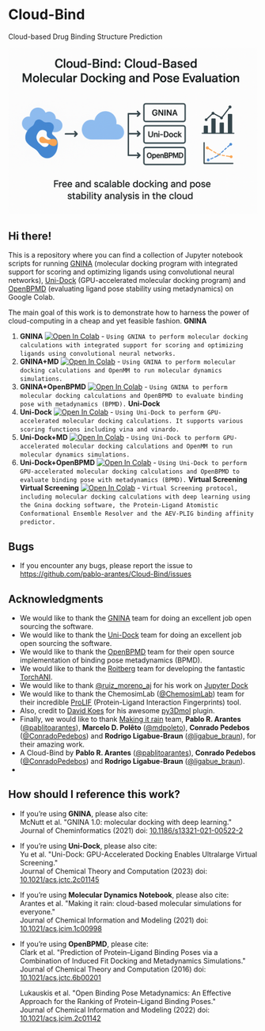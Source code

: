 # Cloud-Bind
Cloud-based Drug Binding Structure Prediction

![](https://github.com/pablo-arantes/Cloud-Bind/blob/main/Cloud-Bind.png)

## Hi there!

This is a repository where you can find a collection of Jupyter notebook scripts for running [GNINA](https://github.com/gnina/gnina) (molecular docking program with integrated support for scoring and optimizing ligands using convolutional neural networks),  [Uni-Dock](https://github.com/dptech-corp/Uni-Dock) (GPU-accelerated molecular docking program) and [OpenBPMD](https://github.com/Gervasiolab/OpenBPMD) (evaluating ligand pose stability using metadynamics) on Google Colab.

The main goal of this work is to demonstrate how to harness the power of cloud-computing in a cheap and yet feasible fashion.
**GNINA**
1. **GNINA** [![Open In Colab](https://colab.research.google.com/assets/colab-badge.svg)](https://colab.research.google.com/github/pablo-arantes/Cloud-Bind/blob/main/GNINA.ipynb)  - `Using GNINA to perform molecular docking calculations with integrated support for scoring and optimizing ligands using convolutional neural networks. `
2. **GNINA+MD** [![Open In Colab](https://colab.research.google.com/assets/colab-badge.svg)](https://colab.research.google.com/github/pablo-arantes/Cloud-Bind/blob/main/GNINA%2BMD.ipynb)  - `Using GNINA to perform molecular docking calculations and OpenMM to run molecular dynamics simulations.`
3. **GNINA+OpenBPMD** [![Open In Colab](https://colab.research.google.com/assets/colab-badge.svg)](https://colab.research.google.com/github/pablo-arantes/Cloud-Bind/blob/main/GNINA%2BOpenBPMD.ipynb)  - `Using GNINA to perform molecular docking calculations and OpenBPMD to evaluate binding pose with metadynamics (BPMD).`
**Uni-Dock**
4. **Uni-Dock** [![Open In Colab](https://colab.research.google.com/assets/colab-badge.svg)](https://colab.research.google.com/github/pablo-arantes/Cloud-Bind/blob/main/Uni_Dock.ipynb)  - `Using Uni-Dock to perform GPU-accelerated molecular docking calculations. It supports various scoring functions including vina and vinardo. `
5. **Uni-Dock+MD** [![Open In Colab](https://colab.research.google.com/assets/colab-badge.svg)](https://colab.research.google.com/github/pablo-arantes/Cloud-Bind/blob/main/Uni_Dock%2BMD.ipynb)  - `Using Uni-Dock to perform GPU-accelerated molecular docking calculations and OpenMM to run molecular dynamics simulations.`
6. **Uni-Dock+OpenBPMD** [![Open In Colab](https://colab.research.google.com/assets/colab-badge.svg)](https://colab.research.google.com/github/pablo-arantes/Cloud-Bind/blob/main/Uni_Dock%2BOpenBPMD.ipynb)  - `Using Uni-Dock to perform GPU-accelerated molecular docking calculations and OpenBPMD to evaluate binding pose with metadynamics (BPMD).`
**Virtual Screening**
**Virtual Screening** [![Open In Colab](https://colab.research.google.com/assets/colab-badge.svg)](https://colab.research.google.com/github/pablo-arantes/Cloud-Bind/blob/main/Virtual_Screening.ipynb)  - `Virtual Screening protocol, including molecular docking calculations with deep learning using the Gnina docking software, the Protein-Ligand Atomistic Conformational Ensemble Resolver and the AEV-PLIG binding affinity predictor.`

## Bugs
- If you encounter any bugs, please report the issue to https://github.com/pablo-arantes/Cloud-Bind/issues

## Acknowledgments
- We would like to thank the [GNINA](https://github.com/gnina/gnina) team for doing an excellent job open sourcing the software.
- We would like to thank the [Uni-Dock](https://github.com/dptech-corp/Uni-Dock) team for doing an excellent job open sourcing the software.
- We would like to thank the [OpenBPMD](https://github.com/Gervasiolab/OpenBPMD) team for their open source implementation of binding pose metadynamics (BPMD).
- We would like to thank the [Roitberg](https://roitberg.chem.ufl.edu/) team for developing the fantastic [TorchANI](https://github.com/aiqm/torchani).
- We would like to thank [@ruiz_moreno_aj](https://twitter.com/ruiz_moreno_aj) for his work on [Jupyter Dock](https://github.com/AngelRuizMoreno/Jupyter_Dock) 
- We would like to thank the ChemosimLab ([@ChemosimLab](https://twitter.com/ChemosimLab)) team for their incredible [ProLIF](https://prolif.readthedocs.io/en/latest/index.html#) (Protein-Ligand Interaction Fingerprints) tool.
- Also, credit to [David Koes](https://github.com/dkoes) for his awesome [py3Dmol](https://3dmol.csb.pitt.edu/) plugin.
- Finally, we would like to thank [Making it rain](https://github.com/pablo-arantes/making-it-rain) team, **Pablo R. Arantes** ([@pablitoarantes](https://twitter.com/pablitoarantes)), **Marcelo D. Polêto** ([@mdpoleto](https://twitter.com/mdpoleto)), **Conrado Pedebos** ([@ConradoPedebos](https://twitter.com/ConradoPedebos)) and **Rodrigo Ligabue-Braun** ([@ligabue_braun](https://twitter.com/ligabue_braun)), for their amazing work.
- A Cloud-Bind by **Pablo R. Arantes** ([@pablitoarantes](https://twitter.com/pablitoarantes)), **Conrado Pedebos** ([@ConradoPedebos](https://twitter.com/ConradoPedebos)) and **Rodrigo Ligabue-Braun** ([@ligabue_braun](https://twitter.com/ligabue_braun)).
- 
## How should I reference this work?
- If you’re using **GNINA**, please also cite: <br />
  McNutt et al. "GNINA 1.0: molecular docking with deep learning." <br />
  Journal of Cheminformatics (2021) doi: [10.1186/s13321-021-00522-2](https://doi.org/10.1186/s13321-021-00522-2)
- If you’re using **Uni-Dock**, please also cite: <br />
  Yu et al. "Uni-Dock: GPU-Accelerated Docking Enables Ultralarge Virtual Screening." <br />
  Journal of Chemical Theory and Computation (2023) doi: [10.1021/acs.jctc.2c01145](https://doi.org/10.1021/acs.jctc.2c01145)
- If you’re using **Molecular Dynamics Notebook**, please also cite: <br />
  Arantes et al. "Making it rain: cloud-based molecular simulations for everyone." <br />
  Journal of Chemical Information and Modeling (2021) doi: [10.1021/acs.jcim.1c00998](https://doi.org/10.1021/acs.jcim.1c00998)
- If you’re using **OpenBPMD**, please cite: <br />
  Clark et al. "Prediction of Protein–Ligand Binding Poses via a Combination of Induced Fit Docking and Metadynamics Simulations." <br />
  Journal of Chemical Theory and Computation (2016) doi: [10.1021/acs.jctc.6b00201](https://doi.org/10.1021/acs.jctc.6b00201)
  
  Lukauskis et al. "Open Binding Pose Metadynamics: An Effective Approach for the Ranking of Protein–Ligand Binding Poses." <br />
  Journal of Chemical Information and Modeling (2022) doi: [10.1021/acs.jcim.2c01142](https://doi.org/10.1021/acs.jcim.2c01142)

